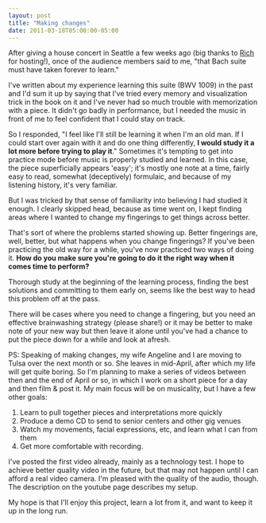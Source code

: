 ```yaml
---
layout: post
title: "Making changes"
date: 2011-03-18T05:00:00-05:00
---
```


After giving a house concert in Seattle a few weeks ago (big thanks to <a href="http://rich-golf.blogspot.com/">Rich</a> for hosting!), once of the audience members said to me, "that Bach suite must have taken forever to learn."


I've written about my experience learning this suite (BWV 1009) in the past and I'd sum it up by saying that I've tried every memory and visualization trick in the book on it and I've never had so much trouble with memorization with a piece. It didn't go badly in performance, but I needed the music in front of me to feel confident that I could stay on track.


So I responded, "I feel like I'll still be learning it when I'm an old man. If I could start over again with it and do one thing differently, **I would study it a lot more before trying to play it**."
Sometimes it's tempting to get into practice mode before music is properly studied and learned. In this case, the piece superficially appears 'easy';  it's mostly one note at a time, fairly easy to read, somewhat (deceptively) formulaic, and because of my  listening history, it's very familiar.


But I was tricked by that sense of  familiarity into believing I had studied it enough. I clearly skipped head, because as time went on, I kept finding areas where I wanted to change my fingerings to get things across better. 


That's sort of where the problems started showing up. Better fingerings are, well, better, but what happens when you change fingerings? If you've been practicing the old way for a while, you've now practiced two ways of doing it. **How do you make sure you're going to do it the right way when it comes time to perform?**


Thorough study at the beginning of the learning process, finding the best solutions and committing to them early on, seems like the best way to head this problem off at the pass.


There will be cases where you need to change a fingering, but you need an effective brainwashing strategy (please share!) or it may be better to make note of your new way but then leave it alone until you've had a chance to put the piece down for a while and look at afresh. 


PS: Speaking of making changes, my wife Angeline and I are moving to Tulsa over the next month or so. She leaves in mid-April, after which my life will get quite boring. So I'm planning to make a series of videos between then and the end of April or so, in which I work on a short piece for a day and then film & post it. My main focus will be on musicality, but I have a few other goals:


1. Learn to pull together pieces and interpretations more quickly
2. Produce a demo CD to send to senior centers and other gig venues
3. Watch my movements, facial expressions, etc, and learn what I can from them
4. Get more comfortable with recording.


I've posted the first video already, mainly as a technology test. I hope to achieve better quality video in the future, but that may not happen until I can afford a real video camera. I'm pleased with the quality of the audio, though. The description on the youtube page describes my setup.


My hope is that I'll enjoy this project, learn a lot from it, and want to keep it up in the long run.

